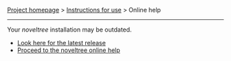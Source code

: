 [Project homepage](../../) > [Instructions for use](../usage.md) > Online help

--- 

Your *noveltree* installation may be outdated. 

- [Look here for the latest release](../../README.md#download-and-install)
- [Proceed to the noveltree online help](https://peter88213.github.io/nvhelp-en/)